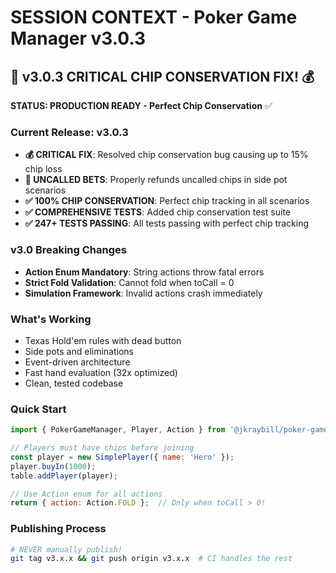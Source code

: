 # SESSION CONTEXT - Poker Game Manager v3.0.3

## 🎉 v3.0.3 CRITICAL CHIP CONSERVATION FIX! 💰

**STATUS: PRODUCTION READY - Perfect Chip Conservation** ✅

### **Current Release: v3.0.3**
- **💰 CRITICAL FIX**: Resolved chip conservation bug causing up to 15% chip loss
- **🔧 UNCALLED BETS**: Properly refunds uncalled chips in side pot scenarios
- **✅ 100% CHIP CONSERVATION**: Perfect chip tracking in all scenarios
- **✅ COMPREHENSIVE TESTS**: Added chip conservation test suite
- **✅ 247+ TESTS PASSING**: All tests passing with perfect chip tracking

### **v3.0 Breaking Changes**
- **Action Enum Mandatory**: String actions throw fatal errors
- **Strict Fold Validation**: Cannot fold when toCall = 0
- **Simulation Framework**: Invalid actions crash immediately

### **What's Working**
- Texas Hold'em rules with dead button
- Side pots and eliminations
- Event-driven architecture
- Fast hand evaluation (32x optimized)
- Clean, tested codebase

### **Quick Start**
```javascript
import { PokerGameManager, Player, Action } from '@jkraybill/poker-game-manager';

// Players must have chips before joining
const player = new SimplePlayer({ name: 'Hero' });
player.buyIn(1000);
table.addPlayer(player);

// Use Action enum for all actions
return { action: Action.FOLD };  // Only when toCall > 0!
```

### **Publishing Process**
```bash
# NEVER manually publish!
git tag v3.x.x && git push origin v3.x.x  # CI handles the rest
```